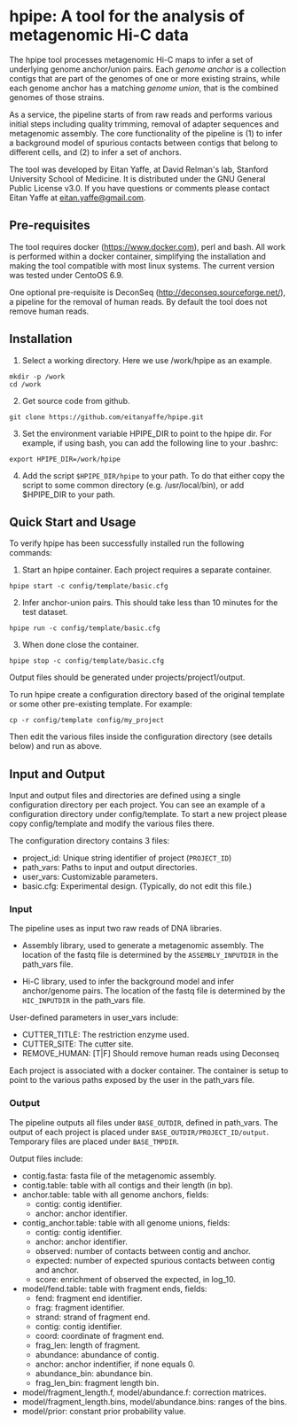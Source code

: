 # hpipe: A tool for the analysis of metagenomic Hi-C data

The hpipe tool processes metagenomic Hi-C maps to infer a set of underlying
genome anchor/union pairs. Each *genome anchor* is a collection contigs that
are part of the genomes of one or more existing strains, while each genome
anchor has a matching *genome union*, that is the combined genomes of
those strains.

As a service, the pipeline starts of from raw reads and performs various
initial steps including quality trimming, removal of adapter sequences
and metagenomic assembly. The core functionality of the pipeline is
(1) to infer a background model of spurious contacts between contigs that
belong to different cells, and (2) to infer a set of anchors.

The tool was developed by Eitan Yaffe, at David Relman's lab, Stanford
University School of Medicine. It is distributed under the GNU General
Public License v3.0. If you have questions or comments please contact Eitan
Yaffe at eitan.yaffe@gmail.com.

## Pre-requisites

The tool requires docker (https://www.docker.com), perl and bash. All work is
performed within a docker container, simplifying the installation and making the
tool compatible with most linux systems. The current version was tested
under CentoOS 6.9.

One optional pre-requisite is DeconSeq (http://deconseq.sourceforge.net/),
a pipeline for the removal of human reads. By default the tool does not remove
human reads.

## Installation

1. Select a working directory. Here we use /work/hpipe as an example.
```
mkdir -p /work
cd /work
```

2. Get source code from github.
```
git clone https://github.com/eitanyaffe/hpipe.git
```

3. Set the environment variable HPIPE_DIR to point to the hpipe dir.
For example, if using bash, you can add the following line to your .bashrc:
```
export HPIPE_DIR=/work/hpipe
```

4. Add the script `$HPIPE_DIR/hpipe` to your path. To do that either copy the
script to some common directory (e.g. /usr/local/bin), or add $HPIPE_DIR to your
path.

## Quick Start and Usage

To verify hpipe has been successfully installed run the following commands:

1. Start an hpipe container. Each project requires a separate container.
```
hpipe start -c config/template/basic.cfg
```

2. Infer anchor-union pairs. This should take less than 10 minutes for the test dataset.
```
hpipe run -c config/template/basic.cfg
```

3. When done close the container.
```
hpipe stop -c config/template/basic.cfg
```

Output files should be generated under projects/project1/output.

To run hpipe create a configuration directory based of the original template or
some other pre-existing template. For example:
```
cp -r config/template config/my_project
```

Then edit the various files inside the configuration directory (see details below)
and run as above.

## Input and Output

Input and output files and directories are defined using a single configuration
directory per each project.  You can see an example of a configuration directory
under config/template. To start a new project please copy config/template
and modify the various files there.

The configuration directory contains 3 files:
* project_id: Unique string identifier of project (`PROJECT_ID`)
* path_vars: Paths to input and output directories.
* user_vars: Customizable parameters.
* basic.cfg: Experimental design. (Typically, do not edit this file.)

### Input

The pipeline uses as input two raw reads of DNA libraries.

* Assembly library, used to generate a metagenomic assembly. The location of the
fastq file is determined by the `ASSEMBLY_INPUTDIR` in the path_vars file.

* Hi-C library, used to infer the background model and infer anchor/genome
pairs. The location of the fastq file is determined by the `HIC_INPUTDIR` in
the path_vars file.

User-defined parameters in user_vars include:
* CUTTER_TITLE: The restriction enzyme used.
* CUTTER_SITE: The cutter site.
* REMOVE_HUMAN: [T|F] Should remove human reads using Deconseq

Each project is associated with a docker container. The container is setup
to point to the various paths exposed by the user in the path_vars file.

### Output

The pipeline outputs all files under `BASE_OUTDIR`, defined in path_vars.
The output of each project is placed under `BASE_OUTDIR/PROJECT_ID/output`.
Temporary files are placed under `BASE_TMPDIR`.

Output files include:

* contig.fasta: fasta file of the metagenomic assembly.
* contig.table: table with all contigs and their length (in bp).
* anchor.table: table with all genome anchors, fields:
  * contig: contig identifier.
  * anchor: anchor identifier.
* contig_anchor.table: table with all genome unions, fields:
  * contig: contig identifier.
  * anchor: anchor identifier.
  * observed: number of contacts between contig and anchor.
  * expected: number of expected spurious contacts between contig and anchor.
  * score: enrichment of observed the expected, in log_10.
* model/fend.table: table with fragment ends, fields:
  * fend: fragment end identifier.
  * frag: fragment identifier.
  * strand: strand of fragment end.
  * contig: contig identifier.
  * coord: coordinate of fragment end.
  * frag_len: length of fragment.
  * abundance: abundance of contig.
  * anchor: anchor indentifier, if none equals 0.
  * abundance_bin: abundance bin.
  * frag_len_bin: fragment length bin.
* model/fragment_length.f, model/abundance.f: correction matrices.
* model/fragment_length.bins, model/abundance.bins: ranges of the bins.
* model/prior: constant prior probability value.
